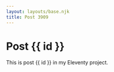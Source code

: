 ```yaml
---
layout: layouts/base.njk
title: Post 3909
---
```


# Post {{ id }}

This is post {{ id }} in my Eleventy project.
